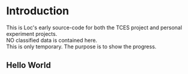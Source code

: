 # Introduction

This is Loc's early source-code for both the TCES project and personal experiment projects.\
NO classified data is contained here.\
This is only temporary. The purpose is to show the progress.

## Hello World